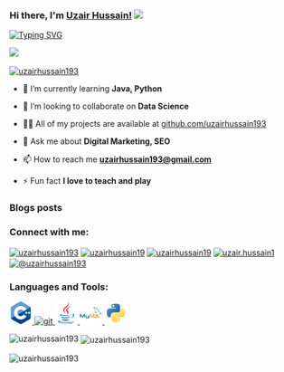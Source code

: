 ### Hi there, I'm [Uzair Hussain!](https://www.instagram.com/uzair.hussain1) <img src="https://github.com/TheDudeThatCode/TheDudeThatCode/blob/master/Assets/wave.gif" width="29px">

[![Typing SVG](https://readme-typing-svg.herokuapp.com?color=FFFFFF&lines=Software+Engineer;Digital+Marketer;Self-taught+Programmer;Always+Learning+new+techonologies)](https://git.io/typing-svg)

![](https://komarev.com/ghpvc/?username=uzairhussain193&color=blueviolet&label=Profile+Views)
<br />


<p align="left"> <a href="https://github.com/ryo-ma/github-profile-trophy"><img src="https://github-profile-trophy.vercel.app/?username=uzairhussain193" alt="uzairhussain193" /></a> </p>

- 🌱 I’m currently learning **Java, Python**

- 👯 I’m looking to collaborate on **Data Science**

- 👨‍💻 All of my projects are available at [github.com/uzairhussain193](github.com/uzairhussain193)

- 💬 Ask me about **Digital Marketing, SEO**

- 📫 How to reach me **uzairhussain193@gmail.com**

- ⚡ Fun fact **I love to teach and play**

### Blogs posts
<!-- BLOG-POST-LIST:START -->
<!-- BLOG-POST-LIST:END -->

<h3 align="left">Connect with me:</h3>
<p align="left">
<a href="https://twitter.com/uzairhussain193" target="blank"><img align="center" src="https://raw.githubusercontent.com/rahuldkjain/github-profile-readme-generator/master/src/images/icons/Social/twitter.svg" alt="uzairhussain193" height="30" width="40" /></a>
<a href="https://linkedin.com/in/uzairhussain19" target="blank"><img align="center" src="https://raw.githubusercontent.com/rahuldkjain/github-profile-readme-generator/master/src/images/icons/Social/linked-in-alt.svg" alt="uzairhussain19" height="30" width="40" /></a>
<a href="https://fb.com/uzairhussain19" target="blank"><img align="center" src="https://raw.githubusercontent.com/rahuldkjain/github-profile-readme-generator/master/src/images/icons/Social/facebook.svg" alt="uzairhussain19" height="30" width="40" /></a>
<a href="https://instagram.com/uzair.hussain1" target="blank"><img align="center" src="https://raw.githubusercontent.com/rahuldkjain/github-profile-readme-generator/master/src/images/icons/Social/instagram.svg" alt="uzair.hussain1" height="30" width="40" /></a>
<a href="https://medium.com/@uzairhussain193" target="blank"><img align="center" src="https://raw.githubusercontent.com/rahuldkjain/github-profile-readme-generator/master/src/images/icons/Social/medium.svg" alt="@uzairhussain193" height="30" width="40" /></a>
</p>

<h3 align="left">Languages and Tools:</h3>
<p align="left"> <a href="https://www.w3schools.com/cpp/" target="_blank" rel="noreferrer"> <img src="https://raw.githubusercontent.com/devicons/devicon/master/icons/cplusplus/cplusplus-original.svg" alt="cplusplus" width="40" height="40"/> </a> <a href="https://git-scm.com/" target="_blank" rel="noreferrer"> <img src="https://www.vectorlogo.zone/logos/git-scm/git-scm-icon.svg" alt="git" width="40" height="40"/> </a> <a href="https://www.java.com" target="_blank" rel="noreferrer"> <img src="https://raw.githubusercontent.com/devicons/devicon/master/icons/java/java-original.svg" alt="java" width="40" height="40"/> </a> <a href="https://www.mysql.com/" target="_blank" rel="noreferrer"> <img src="https://raw.githubusercontent.com/devicons/devicon/master/icons/mysql/mysql-original-wordmark.svg" alt="mysql" width="40" height="40"/> </a> <a href="https://www.python.org" target="_blank" rel="noreferrer"> <img src="https://raw.githubusercontent.com/devicons/devicon/master/icons/python/python-original.svg" alt="python" width="40" height="40"/> </a> </p>

<p><img align="left" src="https://github-readme-stats.vercel.app/api/top-langs?username=uzairhussain193&show_icons=true&locale=en&layout=compact" alt="uzairhussain193" /></p>

<p>&nbsp;<img align="center" src="https://github-readme-stats.vercel.app/api?username=uzairhussain193&show_icons=true&locale=en" alt="uzairhussain193" /></p>

<p><img align="center" src="https://github-readme-streak-stats.herokuapp.com/?user=uzairhussain193&" alt="uzairhussain193" /></p>

